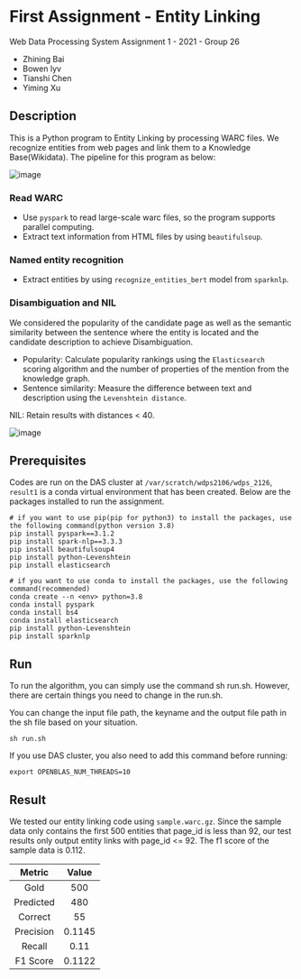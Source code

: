 # First Assignment - Entity Linking

Web Data Processing System Assignment 1 - 2021 - Group 26
- Zhining Bai
- Bowen lyv
- Tianshi Chen
- Yiming Xu

## Description

This is a Python program to Entity Linking  by processing WARC files. We recognize entities from web pages and link them to a Knowledge Base(Wikidata). The pipeline for this program as below:

![image](https://github.com/straightedge77/wdps_2126/blob/main/imgs/img1.jpg)

### Read WARC
- Use `pyspark` to read large-scale warc files, so the program supports parallel computing.
- Extract text information from HTML files by using `beautifulsoup`.

### Named entity recognition
- Extract entities by using `recognize_entities_bert` model from `sparknlp`.

### Disambiguation and NIL
We considered the popularity of the candidate page as well as the semantic similarity between the sentence where the entity is located and the candidate description to achieve Disambiguation.
- Popularity: Calculate popularity rankings using the `Elasticsearch` scoring algorithm and the number of properties of the mention from the knowledge graph.
- Sentence similarity: Measure the difference between text and description using the `Levenshtein distance`.

NIL: Retain results with distances < 40.

![image](https://github.com/straightedge77/wdps_2126/blob/main/imgs/wdps%20-%202.jpg)

## Prerequisites

Codes are run on the DAS cluster at `/var/scratch/wdps2106/wdps_2126`, `result1` is a conda virtual environment that has been created. Below are the packages installed to run the assignment.

 ```
# if you want to use pip(pip for python3) to install the packages, use the following command(python version 3.8)
pip install pyspark==3.1.2
pip install spark-nlp==3.3.3
pip install beautifulsoup4
pip install python-Levenshtein
pip install elasticsearch

# if you want to use conda to install the packages, use the following command(recommended)
conda create --n <env> python=3.8
conda install pyspark
conda install bs4
conda install elasticsearch
pip install python-Levenshtein
pip install sparknlp
 ```

## Run

To run the algorithm, you can simply use the command sh run.sh. However, there are certain things you need to change in the run.sh.

You can change the input file path, the keyname and the output file path in the sh file based on your situation.

```
sh run.sh
```
If you use DAS cluster, you also need to add this command before running:
```
export OPENBLAS_NUM_THREADS=10
```

## Result
We tested our entity linking code using `sample.warc.gz`. Since the sample data only contains the first 500 entities that page_id is less than 92, our test results only output entity links with page_id <= 92. The f1 score of the sample data is 0.112.

|  Metric   | Value  |
|  :----:  | :----:  |
|  Gold | 500 |
| Predicted  | 480 |
| Correct  | 55 |
| Precision  | 0.1145 |
| Recall  | 0.11 |
| F1 Score  | 0.1122 |
